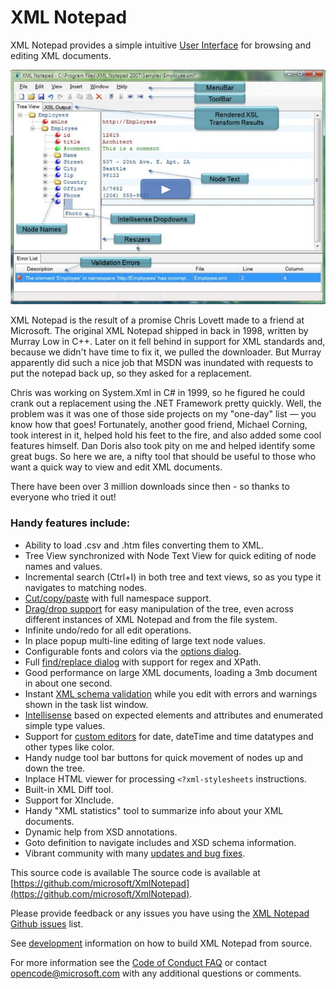 
# XML Notepad

XML Notepad provides a simple intuitive [User Interface](help/overview.md) for browsing and editing XML documents.

[![image](assets/images/help.png)](https://youtu.be/dtuSI4ZDZxg)

XML Notepad is the result of a promise Chris Lovett made to a friend at Microsoft. The original XML Notepad shipped in
back in 1998, written by Murray Low in C++. Later on it fell behind in support for XML standards and, because we didn't
have time to fix it, we pulled the downloader. But Murray apparently did such a nice job that MSDN was inundated with
requests to put the notepad back up, so they asked for a replacement.

Chris was working on System.Xml in C# in 1999, so he figured he could crank out a replacement using the .NET Framework
pretty quickly. Well, the problem was it was one of those side projects on my "one-day" list — you know how that goes!
Fortunately, another good friend, Michael Corning, took interest in it, helped hold his feet to the fire, and also added
some cool features himself. Dan Doris also took pity on me and helped identify some great bugs. So here we are, a nifty
tool that should be useful to those who want a quick way to view and edit XML documents.

There have been over 3 million downloads since then - so thanks to everyone who tried it out!  

### Handy features include:

- Ability to load .csv and .htm files converting them to XML.
- Tree View synchronized with Node Text View for quick editing of node names and values.
- Incremental search (Ctrl+I) in both tree and text views, so as you type it navigates to matching nodes.
- [Cut/copy/paste](help/clipboard.md) with full namespace support.
- [Drag/drop support](help/dragdrop.md) for easy manipulation of the tree, even across different instances of XML Notepad and from the file system.
- Infinite undo/redo for all edit operations.
- In place popup multi-line editing of large text node values.
- Configurable fonts and colors via the [options dialog](help/options.md).
- Full [find/replace dialog](help/find.md) with support for regex and XPath.
- Good performance on large XML documents, loading a 3mb document in about one second.
- Instant [XML schema validation](help/validation.md) while you edit with errors and warnings shown in the task list window.
- [Intellisense](help/intellisense.md) based on expected elements and attributes and enumerated simple type values.
- Support for [custom editors](help/customeditors.md) for date, dateTime and time datatypes and other types like color.
- Handy nudge tool bar buttons for quick movement of nodes up and down the tree.
- Inplace HTML viewer for processing `<?xml-stylesheets` instructions.
- Built-in XML Diff tool.
- Support for XInclude.
- Handy "XML statistics" tool to summarize info about your XML documents.
- Dynamic help from XSD annotations.
- Goto definition to navigate includes and XSD schema information.
- Vibrant community with many [updates and bug fixes](help/updates.md).


This source code is available
The source code is available at [https://github.com/microsoft/XmlNotepad](https://github.com/microsoft/XmlNotepad).

Please provide feedback or any issues you have using the [XML Notepad Github issues](https://github.com/microsoft/XmlNotepad/issues) list.

See [development](dev.md) information on how to build XML Notepad from source.

For more information see the [Code of Conduct FAQ](https://opensource.microsoft.com/codeofconduct/faq/) or contact [opencode@microsoft.com](mailto:opencode@microsoft.com) with any additional questions or comments.
